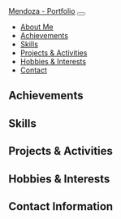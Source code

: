 <!DOCTYPE html>
<html lang="en">
<head>
  <meta charset="UTF-8">
  <meta name="viewport" content="width=device-width, initial-scale=1.0">
  <link rel="stylesheet" href="https://stackpath.bootstrapcdn.com/bootstrap/4.5.2/css/bootstrap.min.css">
  <link rel="stylesheet" href="https://cdnjs.cloudflare.com/ajax/libs/animate.css/4.1.1/animate.min.css" />
  <link rel="stylesheet" href="styles.css">
</head>
<body>
  <nav class="navbar navbar-expand-lg navbar-light bg-light">
    <a class="navbar-brand" href="#">Mendoza - Portfolio</a>
    <button class="navbar-toggler" type="button" data-toggle="collapse" data-target="#navbarNav" aria-controls="navbarNav" aria-expanded="false" aria-label="toggle navigation">
    </button>
    <div class="collapse navbar-collapse" id=navbarNav">
      <ul class="navbar-nav">
        <li class="nav-item"><a class="nav-link" href="#about">About Me</a></li>
        <li class="nav-item"><a class="nav-link" href="#achievements">Achievements</a></li>
        <li class="nav-item"><a class="nav-link" href="#Skills">Skills</a></li>
        <li class="nav-item"><a class="nav-link" href="#projects">Projects & Activities</a></li>
        <li class="nav-item"><a class="nav-link" href="#hobbies">Hobbies & Interests</a></li>
        <li class="nav-item"><a class="nav-link" href="#contact">Contact</a></li>
      </ul>
    </div>
  </nav>

<div class="container mt-5">
  <section id="about">
    <h2></h2>
    <p></p>
  </section>

  <section id="achievements" class="mt=5">
    <h2>Achievements</h2>
    <p></p>
  </section>


  <section id="skills" class="mt-5">
    <h2>Skills</h2>
    <p></p>
  </section>
  
  <section id="projects" class="mt-5">
    <h2>Projects & Activities</h2>
    <p></p>
  </section>

  <section id="hobbies" class="mt-5">
    <h2>Hobbies & Interests</h2>
    <p></p>
  </section>

  <section id="contact" class="mt-5">
    <h2>Contact Information</h2>
    <p></p>
  </section>
</div>
</body>
